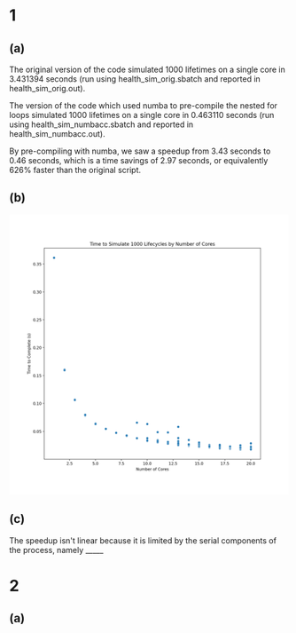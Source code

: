 # 1
## (a)

The original version of the code simulated 1000 lifetimes on a single core in 3.431394 seconds (run using health_sim_orig.sbatch and reported in health_sim_orig.out).  
  
The version of the code which used numba to pre-compile the nested for loops simulated 1000 lifetimes on a single core in 0.463110 seconds (run using health_sim_numbacc.sbatch and reported in health_sim_numbacc.out).  
  
By pre-compiling with numba, we saw a speedup from 3.43 seconds to 0.46 seconds, which is a time savings of 2.97 seconds, or equivalently 626% faster than the original script.  
  
## (b)
  
![Time to Simulate against Number of Cores](simtime_cores.png)

## (c)

The speedup isn't linear because it is limited by the serial components of the process, namely _____


# 2
## (a)
